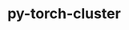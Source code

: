 ---
title: "py-torch-cluster"
layout: cache
categories: [package, develop-2023-09-03]
meta: {"versions": ["1.5.8"], "compilers": ["apple-clang@=14.0.0", "gcc@=11.3.0"], "oss": ["ubuntu22.04", "ventura"], "platforms": ["darwin", "linux"], "targets": ["aarch64", "x86_64_v3"], "stacks": ["ml-darwin-aarch64-mps", "ml-linux-x86_64-cpu", "ml-linux-x86_64-cuda", "root"], "num_specs": 3, "num_specs_by_stack": {"ml-darwin-aarch64-mps": 1, "root": 3, "ml-linux-x86_64-cuda": 1, "ml-linux-x86_64-cpu": 1}}
spec_details: [{"hash": "gduawnyhjzflwvbd4hzaumgiuxcnji4j", "compiler": "apple-clang@=14.0.0", "versions": ["1.5.8"], "os": "ventura", "platform": "darwin", "target": "aarch64", "variants": ["build_system=python_pip", "~cuda"], "stacks": ["ml-darwin-aarch64-mps", "root"], "size": "-", "tarball": "https://binaries.spack.io/develop-2023-09-03/build_cache/darwin-ventura-aarch64/apple-clang-14.0.0/py-torch-cluster-1.5.8/darwin-ventura-aarch64-apple-clang-14.0.0-py-torch-cluster-1.5.8-gduawnyhjzflwvbd4hzaumgiuxcnji4j.spack"}, {"hash": "x42h2gab7uqn37at26km7agp4pd4q3hl", "compiler": "gcc@=11.3.0", "versions": ["1.5.8"], "os": "ubuntu22.04", "platform": "linux", "target": "x86_64_v3", "variants": ["build_system=python_pip", "+cuda"], "stacks": ["root", "ml-linux-x86_64-cuda"], "size": "-", "tarball": "https://binaries.spack.io/develop-2023-09-03/build_cache/linux-ubuntu22.04-x86_64_v3/gcc-11.3.0/py-torch-cluster-1.5.8/linux-ubuntu22.04-x86_64_v3-gcc-11.3.0-py-torch-cluster-1.5.8-x42h2gab7uqn37at26km7agp4pd4q3hl.spack"}, {"hash": "5yq77cs7yiugnsgq4lk2jzvjgvqmuqbb", "compiler": "gcc@=11.3.0", "versions": ["1.5.8"], "os": "ubuntu22.04", "platform": "linux", "target": "x86_64_v3", "variants": ["build_system=python_pip", "~cuda"], "stacks": ["root", "ml-linux-x86_64-cpu"], "size": "-", "tarball": "https://binaries.spack.io/develop-2023-09-03/build_cache/linux-ubuntu22.04-x86_64_v3/gcc-11.3.0/py-torch-cluster-1.5.8/linux-ubuntu22.04-x86_64_v3-gcc-11.3.0-py-torch-cluster-1.5.8-5yq77cs7yiugnsgq4lk2jzvjgvqmuqbb.spack"}]
---